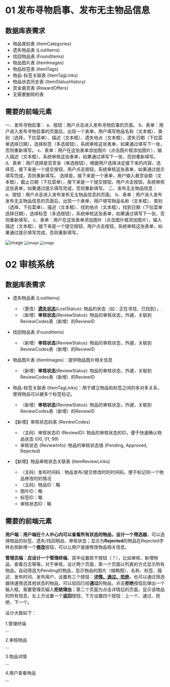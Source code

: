 # 01 发布寻物启事、发布无主物品信息

## 数据库表需求

* 物品类别表 (ItemCategories)
* 遗失物品表 (LostItems)
* 找回物品表 (FoundItems)
* 物品图片表 (ItemImages)
* 物品标签表 (ItemTags)
* 物品-标签关联表 (ItemTagLinks)
* 物品状态历史表 (ItemStatusHistory)
* 赏金悬赏表 (RewardOffers)
* 无需要删除的表

## 需要的前端元素

一、发布寻物启事：
a、按钮：用户点击进入发布寻物启事的页面。
b、表单：用户进入发布寻物启事的页面后，出现一个表单，用户填写物品名称（文本框）、类别（选择，下拉菜单）、描述（文本框）、遗失地点（文本框），遗失日期（下拉菜单选择日期），选择标签（多选按钮），系统审核这张表单，如果通过填写下一张，否则重新填写。
c、表单：用户在这张表单添加图片（点击图片框添加图片），输入描述（文本框），系统审核这张表单，如果通过填写下一张，否则重新填写。
d、表单：用户选择是否赏金（单选按钮），根据用户选择决定接下来的内容，选择否，接下来是一个提交按钮，用户点击按钮，系统审核这张表单，如果通过提示填写完成，否则重新填写。
选择是，接下来是一个表单，用户输入悬赏金额（文本框），截止日期（下拉菜单），接下来是一个提交按钮，用户点击按钮，系统审核这张表单，如果通过提示填写完成，否则重新填写。
二、发布无主物品信息：
a、按钮：用户点击进入发布发布无主物品信息的页面。
b、表单：用户进入发布发布无主物品信息的页面后，出现一个表单，用户填写物品名称（文本框）、类别（选择，下拉菜单）、描述（文本框）、找到地点（文本框），找到日期（下拉菜单选择日期），选择标签（多选按钮），系统审核这张表单，如果通过填写下一张，否则重新填写。
c、表单：用户在这张表单添加图片（点击图片框添加图片），输入描述（文本框），接下来是一个提交按钮，用户点击按钮，系统审核这张表单，如果通过提示填写完成，否则重新填写。

<img src="..\..\Images\lcbGroup\发布界面.png" alt="image" style="zoom:100%;" />

<img src="..\..\Images\lcbGroup\发布无主信息界面.png" alt="image" style="zoom:80%;" />

<img src="..\..\Images\lcbGroup\发布寻物启事界面.png" alt="image" style="zoom:80%;" />

# 02 审核系统

## 数据库表需求

- 遗失物品表 (LostItems)
  - （更改）<u>**遗失状态**</u>(LostStatus): 物品的状态（如：正在寻找、已找到）。.
  - （新增）**审核状态**(ReviewStatus): 物品的审核状态，外键，关联到ReviewCodes表（新增）的ReviewID
- 找回物品表 (FoundItems)
  - （新增）**审核状态**(ReviewStatus): 物品的审核状态，外键，关联到ReviewCodes表（新增）的ReviewID

- 物品图片表 (ItemImages)：提供物品图片相关信息
  - （新增）**审核状态**(ReviewStatus): 物品的审核状态，外键，关联到ReviewCodes表（新增）的ReviewID
- 物品-标签关联表 (ItemTagLinks)：用于建立物品和标签之间的多对多关系，使得物品可以被多个标签标记。
  - （新增）**审核状态**(ReviewStatus): 物品的审核状态，外键，关联到ReviewCodes表（新增）的ReviewID

+ 【新增】审核状态码表 (ReviewCodes)

  + （主码）审核状态ID (ReviewID): 物品的审核状态的ID，便于快速确认物品状态 (00, 01, 99)
  + 审核状态 (ReviewInfo): 物品的审核状态值 (Pending, Approved, Rejected)

+ 【新增】物品审核状态关联表 (ItemReviewLinks)

  + （主码）发布时间码：物品发布/提交修改时的时间码，便于标记同一个物品修改时的情况
  + （主码）物品ID：略
  + 图片ID：略
  + 标签ID：略
  + 审核状态ID：略

## 需要的前端元素

​        **用户端：**用户端在个人中心内可以查看所有状态的物品，设计一个**筛选器**，可以选择物品的标签、遗失/找回物品、审核状态；显示为**Rejected**的物品在Rejected字样右侧新增一个<u>**修改**</u>按钮，可以让用户直接修改物品相关信息。

​        **管理员端：**应设计一个**管理终端**，其中设置若干按钮（？），比如审核、新增物品、查看日志等等。对于审核，设计两个页面，第一个页面以列表的方式显示所有物品，自动筛选为Pending的物品，显示物品的图片（缩略图）、名称、标签、描述、发布时间、发布用户，设置有三个按钮：<u>**详情、通过、拒绝**</u>，也可以通过筛选器快速筛选其他状态的物品，可以驳回已经**通过**的物品，点击**拒绝**按钮后弹出一个输入框，需要管理员输入**拒绝理由**；第二个页面为点击详情后的页面，显示该物品的所有信息，左上方设置一个**返回**按钮，下方设置四个按钮：上一个、通过、拒绝、下一个。

设计大致如下：

1.管理终端

<img src="..\..\Images\lcbGroup\管理终端.png" alt="image" style="zoom:20%;" />

2.审核物品

<img src="..\..\Images\lcbGroup\审核物品.png" alt="image" style="zoom:20%;" />

3.物品详情

<img src="..\..\Images\lcbGroup\物品详情.png" alt="image" style="zoom:20%;" />

4.用户查看物品

<img src="..\..\Images\lcbGroup\用户查看物品.png" alt="image" style="zoom:20%;" />